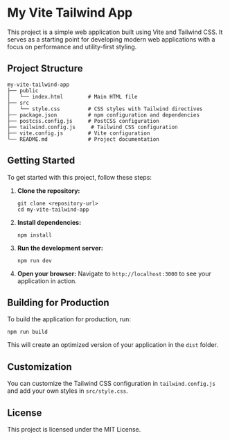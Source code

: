 # My Vite Tailwind App

This project is a simple web application built using Vite and Tailwind CSS. It serves as a starting point for developing modern web applications with a focus on performance and utility-first styling.

## Project Structure

```
my-vite-tailwind-app
├── public
│   └── index.html        # Main HTML file
├── src
│   └── style.css         # CSS styles with Tailwind directives
├── package.json          # npm configuration and dependencies
├── postcss.config.js     # PostCSS configuration
├── tailwind.config.js     # Tailwind CSS configuration
├── vite.config.js        # Vite configuration
└── README.md             # Project documentation
```

## Getting Started

To get started with this project, follow these steps:

1. **Clone the repository:**
   ```
   git clone <repository-url>
   cd my-vite-tailwind-app
   ```

2. **Install dependencies:**
   ```
   npm install
   ```

3. **Run the development server:**
   ```
   npm run dev
   ```

4. **Open your browser:**
   Navigate to `http://localhost:3000` to see your application in action.

## Building for Production

To build the application for production, run:
```
npm run build
```

This will create an optimized version of your application in the `dist` folder.

## Customization

You can customize the Tailwind CSS configuration in `tailwind.config.js` and add your own styles in `src/style.css`.

## License

This project is licensed under the MIT License.